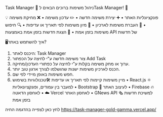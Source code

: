  Task Manager 📝 ניהול משימות
ברוכים הבאים לTask Manager! 🚀


💡 פונקציונליות האתר
•	➕ יצירת משימה חדשה
•	✏️ עדכון משימה
•	❌ מחיקת משימה
•	📂  העברת משימות לארכיון 
•	📅 מיון משימות לפי תאריך או עדיפות 
•	🔍 חיפוש משימות בזמן אמת
•	📰 הצגת חדשות בזמן אמת באמצעות API של חדשות

🖥️איך להשתמש באתר?
1.	היכנס לאתר: Task Manager
2.	צור משימה חדשה ע"י לחיצה על הכפתור Add Task
3.	ערוך או מחק משימה בקלות ע"י לחיצה על כפתורי העדכון/מחיקה.  
4.	הכנס לארכיון משימות ישנות שהושלמו לצורך ארגון טוב יותר.
5.	חפש משימות באופן מיידי לפי שם.
6.	מיין משימות קיימות לפי תאריך או עדיפות
🛠️טכנולוגיות בשימוש 
•	React.js ⚛️ למעבר בין עמודים, ופונקציונאליות
•	Bootstrap 🎨 לעיצוב האתר
•	 Firebase 🔥לאחסון הדאטה
•	☁️ Vercel לאחסון האתר
•	GNews API 🗞️ למשיכת חדשות בזמן אמת

לחץ כאן לצפייה בהדגמה החיה
https://task-manager-gold-gamma.vercel.app/
